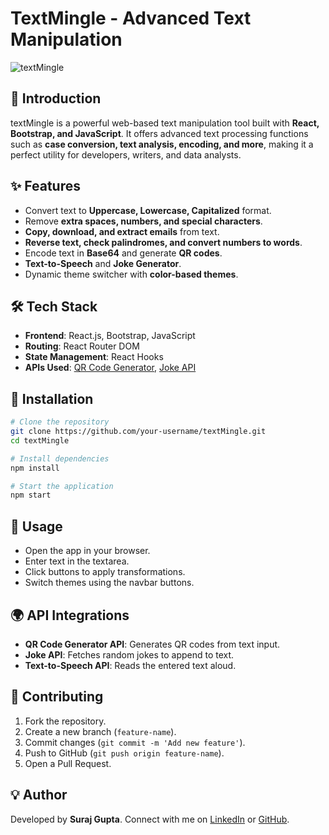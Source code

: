 # TextMingle - Advanced Text Manipulation

![textMingle](https://img.shields.io/badge/textMingle-React%20App-blue)

## 🚀 Introduction
textMingle is a powerful web-based text manipulation tool built with **React, Bootstrap, and JavaScript**. It offers advanced text processing functions such as **case conversion, text analysis, encoding, and more**, making it a perfect utility for developers, writers, and data analysts.

## ✨ Features
- Convert text to **Uppercase, Lowercase, Capitalized** format.
- Remove **extra spaces, numbers, and special characters**.
- **Copy, download, and extract emails** from text.
- **Reverse text, check palindromes, and convert numbers to words**.
- Encode text in **Base64** and generate **QR codes**.
- **Text-to-Speech** and **Joke Generator**.
- Dynamic theme switcher with **color-based themes**.

## 🛠️ Tech Stack
- **Frontend**: React.js, Bootstrap, JavaScript
- **Routing**: React Router DOM
- **State Management**: React Hooks
- **APIs Used**: [QR Code Generator](https://api.qrserver.com), [Joke API](https://official-joke-api.appspot.com/random_joke)

## 📌 Installation
```sh
# Clone the repository
git clone https://github.com/your-username/textMingle.git
cd textMingle

# Install dependencies
npm install

# Start the application
npm start
```

## 🎯 Usage
- Open the app in your browser.
- Enter text in the textarea.
- Click buttons to apply transformations.
- Switch themes using the navbar buttons.

## 🌍 API Integrations
- **QR Code Generator API**: Generates QR codes from text input.
- **Joke API**: Fetches random jokes to append to text.
- **Text-to-Speech API**: Reads the entered text aloud.

## 📌 Contributing
1. Fork the repository.
2. Create a new branch (`feature-name`).
3. Commit changes (`git commit -m 'Add new feature'`).
4. Push to GitHub (`git push origin feature-name`).
5. Open a Pull Request.

## 💡 Author
Developed by **Suraj Gupta**. Connect with me on [LinkedIn](#) or [GitHub](#).
